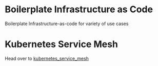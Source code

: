 # Boilerplate Infrastructure as Code
Boilerplate Infrastructure-as-code for variety of use cases


# Kubernetes Service Mesh
Head over to [kubernetes_service_mesh](./kubernetes_service_mesh/README.md)